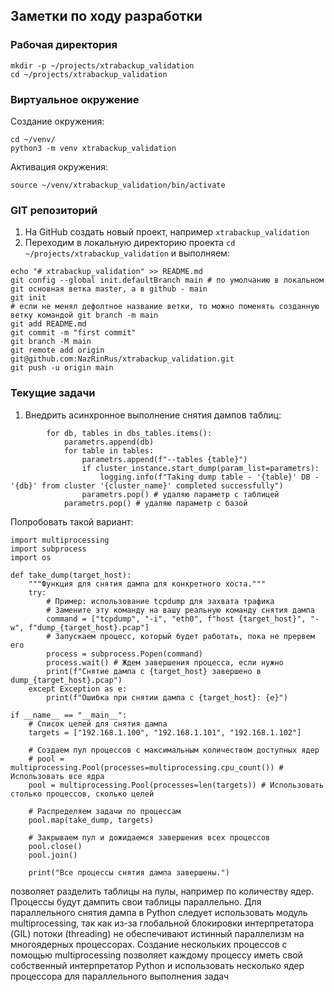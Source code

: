 ## Заметки по ходу разработки
### Рабочая директория
```
mkdir -p ~/projects/xtrabackup_validation
cd ~/projects/xtrabackup_validation
```
### Виртуальное окружение
Создание окружения:
```
cd ~/venv/
python3 -m venv xtrabackup_validation
```
Активация окружения:
```
source ~/venv/xtrabackup_validation/bin/activate
```
### GIT репозиторий
1. На GitHub создать новый проект, например `xtrabackup_validation`
2. Переходим в локальную директорию проекта `cd ~/projects/xtrabackup_validation` и выполняем:
```
echo "# xtrabackup_validation" >> README.md
git config --global init.defaultBranch main # по умолчанию в локальном git основная ветка master, а в github - main
git init
# если не менял дефолтное название ветки, то можно поменять созданную ветку командой git branch -m main
git add README.md
git commit -m "first commit"
git branch -M main
git remote add origin git@github.com:NazRinRus/xtrabackup_validation.git
git push -u origin main
```
### Текущие задачи
1. Внедрить асинхронное выполнение снятия дампов таблиц:
```
        for db, tables in dbs_tables.items():
            parametrs.append(db)
            for table in tables:
                parametrs.append(f"--tables {table}")
                if cluster_instance.start_dump(param_list=parametrs):
                    logging.info(f"Taking dump table - '{table}' DB - '{db}' from cluster '{cluster_name}' completed successfully")
                parametrs.pop() # удаляю параметр с таблицей
            parametrs.pop() # удаляю параметр с базой
```
Попробовать такой вариант:
```
import multiprocessing
import subprocess
import os

def take_dump(target_host):
    """Функция для снятия дампа для конкретного хоста."""
    try:
        # Пример: использование tcpdump для захвата трафика
        # Замените эту команду на вашу реальную команду снятия дампа
        command = ["tcpdump", "-i", "eth0", f"host {target_host}", "-w", f"dump_{target_host}.pcap"]
        # Запускаем процесс, который будет работать, пока не прервем его
        process = subprocess.Popen(command)
        process.wait() # Ждем завершения процесса, если нужно
        print(f"Снятие дампа с {target_host} завершено в dump_{target_host}.pcap")
    except Exception as e:
        print(f"Ошибка при снятии дампа с {target_host}: {e}")

if __name__ == "__main__":
    # Список целей для снятия дампа
    targets = ["192.168.1.100", "192.168.1.101", "192.168.1.102"]

    # Создаем пул процессов с максимальным количеством доступных ядер
    # pool = multiprocessing.Pool(processes=multiprocessing.cpu_count()) # Использовать все ядра
    pool = multiprocessing.Pool(processes=len(targets)) # Использовать столько процессов, сколько целей

    # Распределяем задачи по процессам
    pool.map(take_dump, targets)

    # Закрываем пул и дожидаемся завершения всех процессов
    pool.close()
    pool.join()

    print("Все процессы снятия дампа завершены.")
```
позволяет разделить таблицы на пулы, например по количеству ядер. Процессы будут дампить свои таблицы параллельно.
Для параллельного снятия дампа в Python следует использовать модуль multiprocessing, так как из-за глобальной блокировки интерпретатора (GIL) потоки (threading) не обеспечивают истинный параллелизм на многоядерных процессорах. Создание нескольких процессов с помощью multiprocessing позволяет каждому процессу иметь свой собственный интерпретатор Python и использовать несколько ядер процессора для параллельного выполнения задач
